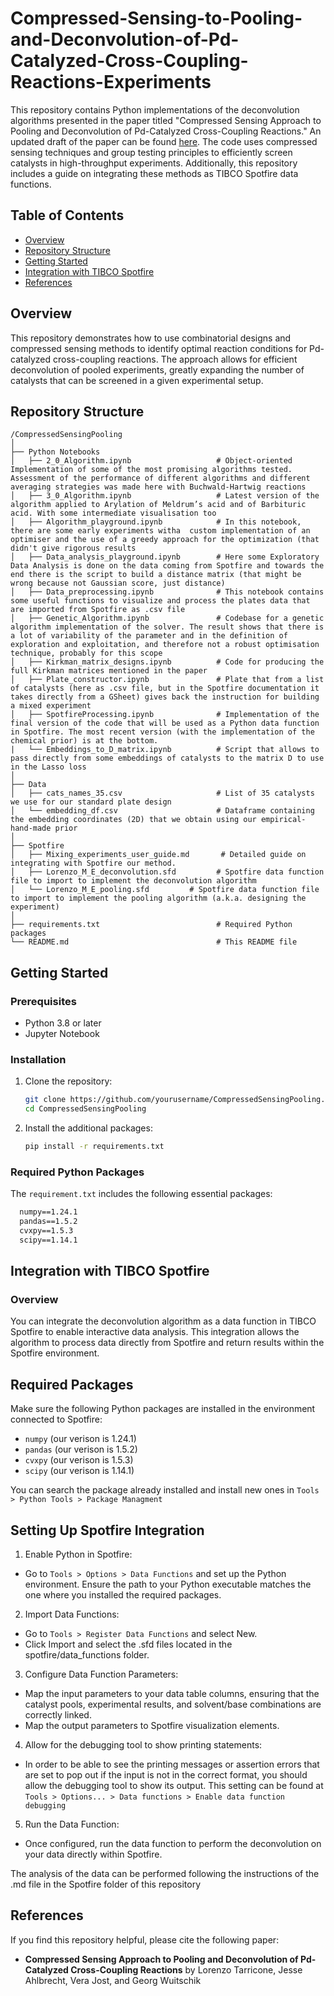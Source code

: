 # Compressed-Sensing-to-Pooling-and-Deconvolution-of-Pd-Catalyzed-Cross-Coupling-Reactions-Experiments
This repository contains Python implementations of the deconvolution algorithms presented in the paper titled "Compressed Sensing Approach to Pooling and Deconvolution of Pd-Catalyzed Cross-Coupling Reactions." An updated draft of the paper can be found [here](https://drive.google.com/file/d/10rbDDRqr5-LMHrAWEbvfnymOKy3wxHzL/view?usp=drive_link). The code uses compressed sensing techniques and group testing principles to efficiently screen catalysts in high-throughput experiments. Additionally, this repository includes a guide on integrating these methods as TIBCO Spotfire data functions.

## Table of Contents
- [Overview](#overview)
- [Repository Structure](#repository-structure)
- [Getting Started](#getting-started)
- [Integration with TIBCO Spotfire](#integration-with-tibco-spotfire)
- [References](#references)

## Overview
This repository demonstrates how to use combinatorial designs and compressed sensing methods to identify optimal reaction conditions for Pd-catalyzed cross-coupling reactions. The approach allows for efficient deconvolution of pooled experiments, greatly expanding the number of catalysts that can be screened in a given experimental setup.

## Repository Structure
```
/CompressedSensingPooling
│
├── Python Notebooks
│   ├── 2_0_Algorithm.ipynb                   # Object-oriented Implementation of some of the most promising algorithms tested. Assessment of the performance of different algorithms and different averaging strategies was made here with Buchwald-Hartwig reactions
│   ├── 3_0_Algorithm.ipynb                   # Latest version of the algorithm applied to Arylation of Meldrum’s acid and of Barbituric acid. With some intermediate visualisation too
│   ├── Algorithm_playground.ipynb            # In this notebook, there are some early experiments witha  custom implementation of an optimiser and the use of a greedy approach for the optimization (that didn't give rigorous results
│   ├── Data_analysis_playground.ipynb        # Here some Exploratory Data Analysis is done on the data coming from Spotfire and towards the end there is the script to build a distance matrix (that might be wrong because not Gaussian score, just distance)
│   ├── Data_preprocessing.ipynb              # This notebook contains some useful functions to visualize and process the plates data that are imported from Spotfire as .csv file
│   ├── Genetic_Algorithm.ipynb               # Codebase for a genetic algorithm implementation of the solver. The result shows that there is a lot of variability of the parameter and in the definition of exploration and exploitation, and therefore not a robust optimisation technique, probably for this scope
│   ├── Kirkman_matrix_designs.ipynb          # Code for producing the full Kirkman matrices mentioned in the paper
│   ├── Plate_constructor.ipynb               # Plate that from a list of catalysts (here as .csv file, but in the Spotfire documentation it takes directly from a GSheet) gives back the instruction for building a mixed experiment
│   ├── SpotfireProcessing.ipynb              # Implementation of the final version of the code that will be used as a Python data function in Spotfire. The most recent version (with the implementation of the chemical prior) is at the bottom.
|   └── Embeddings_to_D_matrix.ipynb          # Script that allows to pass directly from some embeddings of catalysts to the matrix D to use in the Lasso loss
│ 
├── Data
│   ├── cats_names_35.csv                     # List of 35 catalysts we use for our standard plate design
│   └── embedding_df.csv                      # Dataframe containing the embedding coordinates (2D) that we obtain using our empirical-hand-made prior
│
├── Spotfire
│   ├── Mixing_experiments_user_guide.md       # Detailed guide on integrating with Spotfire our method. 
│   ├── Lorenzo_M_E_deconvolution.sfd         # Spotfire data function file to import to implement the deconvolution algorithm
│   └── Lorenzo_M_E_pooling.sfd         # Spotfire data function file to import to implement the pooling algorithm (a.k.a. designing the experiment)
│
├── requirements.txt                          # Required Python packages
└── README.md                                 # This README file
```

## Getting Started
### Prerequisites
- Python 3.8 or later
- Jupyter Notebook

### Installation
1. Clone the repository:
   ```bash
   git clone https://github.com/yourusername/CompressedSensingPooling.git
   cd CompressedSensingPooling
   ````
2. Install the additional packages:
   ```bash
   pip install -r requirements.txt
   ````
### Required Python Packages
The `requirement.txt` includes the following essential packages:

  ```txt
    numpy==1.24.1
    pandas==1.5.2
    cvxpy==1.5.3
    scipy==1.14.1
  ```

## Integration with TIBCO Spotfire
### Overview
You can integrate the deconvolution algorithm as a data function in TIBCO Spotfire to enable interactive data analysis. This integration allows the algorithm to process data directly from Spotfire and return results within the Spotfire environment.

## Required Packages
Make sure the following Python packages are installed in the environment connected to Spotfire:

 - `numpy` (our verison is 1.24.1)
 - `pandas` (our verison is 1.5.2)
 - `cvxpy` (our verison is 1.5.3)
- `scipy` (our verison is 1.14.1)

You can search the package already installed and install new ones in `Tools > Python Tools > Package Managment`

## Setting Up Spotfire Integration
1. Enable Python in Spotfire:

 - Go to `Tools > Options > Data Functions` and set up the Python environment. Ensure the path to your Python executable matches the one where you installed the required packages.

2. Import Data Functions:

 - Go to `Tools > Register Data Functions` and select New.
 - Click Import and select the .sfd files located in the spotfire/data_functions folder.

3. Configure Data Function Parameters:

 - Map the input parameters to your data table columns, ensuring that the catalyst pools, experimental results, and solvent/base combinations are correctly linked.
 - Map the output parameters to Spotfire visualization elements.

4. Allow for the debugging tool to show printing statements:
 - In order to be able to see the printing messages or assertion errors that are set to pop out if the input is not in the correct format, you should allow the debugging tool to show its output. This setting can be found at `Tools > Options... > Data functions > Enable data function debugging`

5. Run the Data Function:

 - Once configured, run the data function to perform the deconvolution on your data directly within Spotfire.

The analysis of the data can be performed following the instructions of the .md file in the Spotfire folder of this repository

## References
If you find this repository helpful, please cite the following paper:

 - **Compressed Sensing Approach to Pooling and Deconvolution of Pd-Catalyzed Cross-Coupling Reactions** by Lorenzo Tarricone, Jesse Ahlbrecht, Vera Jost, and Georg Wuitschik
